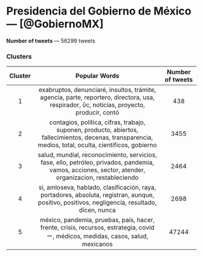 

# Presidencia del Gobierno de México — [@GobiernoMX]

**Number of tweets** — 56299 tweets


### Clusters

| **Cluster** |                      **Popular Words**                       | **Number of tweets** |
| :---------: | :----------------------------------------------------------: | :------------------: |
|      1      | exabruptos, denunciaré, insultos, trámite, agencia, parte, reportero, directora, usa, respirador, ὒc, noticias, proyecto, producir, contó |        438        |
|      2      | contagios, política, cifras, trabajo, suponen, producto, abiertos, fallecimientos, decenas, transparencia, medios, total, oculta, científicos, gobierno |        3455         |
|      3      | salud, mundial, reconocimiento, servicios, fase, ello, petróleo, privados, pandemia, vamos, acciones, sector, atender, organizacion, restableciendo |        2464         |
|      4      | si, amloseva, hablado, clasificación, raya, portadores, absoluta, registran, aunque, positivo, positivos, negligencia, resultado, dicen, nunca |        2698          |
|      5      | méxico, pandemia, pruebas, país, hacer, frente, crisis, recursos, estrategia, covidー, médicos, medidas, casos, salud, mexicanos |         47244          |

